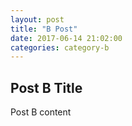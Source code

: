 ```yaml
---
layout: post
title: "B Post"
date: 2017-06-14 21:02:00
categories: category-b
---
```


Post B Title
------------
Post B content
